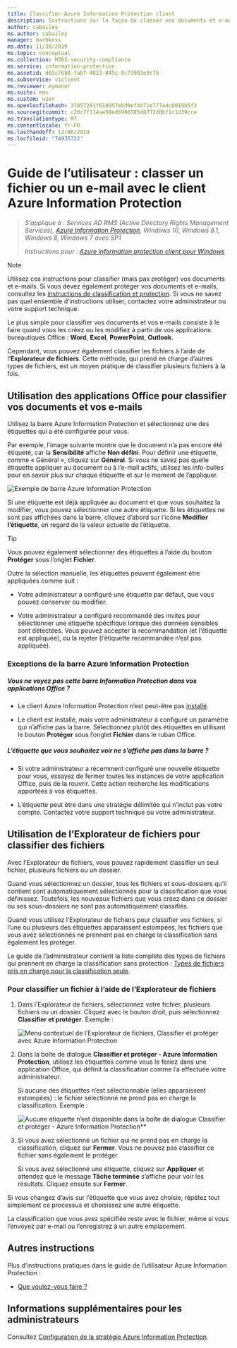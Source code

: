 ```yaml
---
title: Classifier-Azure Information Protection client
description: Instructions sur la façon de classer vos documents et e-mails quand vous utilisez le client Azure Information Protection pour Windows.
author: cabailey
ms.author: cabailey
manager: barbkess
ms.date: 11/30/2019
ms.topic: conceptual
ms.collection: M365-security-compliance
ms.service: information-protection
ms.assetid: d65c7690-fab7-4823-845c-8c73903e9c79
ms.subservice: v1client
ms.reviewer: eymanor
ms.suite: ems
ms.custom: user
ms.openlocfilehash: 37857281f618957ebd9ef4d71e777adc8019b5f3
ms.sourcegitcommit: c20c7f114ae58ed6966785d8772d0bf1c1d39cce
ms.translationtype: MT
ms.contentlocale: fr-FR
ms.lasthandoff: 12/08/2019
ms.locfileid: "74935722"
---
```

# <a name="user-guide-classify-a-file-or-email-with-the-azure-information-protection-client"></a>Guide de l’utilisateur : classer un fichier ou un e-mail avec le client Azure Information Protection

>*S’applique à : Services AD RMS (Active Directory Rights Management Services), [Azure Information Protection](https://azure.microsoft.com/pricing/details/information-protection), Windows 10, Windows 8.1, Windows 8, Windows 7 avec SP1*
>
> *Instructions pour : [Azure information protection client pour Windows](../faqs.md#whats-the-difference-between-the-azure-information-protection-client-and-the-azure-information-protection-unified-labeling-client)*

> [!NOTE]
> Utilisez ces instructions pour classifier (mais pas protéger) vos documents et e-mails. Si vous devez également protéger vos documents et e-mails, consultez les [instructions de classification et protection](client-classify-protect.md). Si vous ne savez pas quel ensemble d’instructions utiliser, contactez votre administrateur ou votre support technique.

Le plus simple pour classifier vos documents et vos e-mails consiste à le faire quand vous les créez ou les modifiez à partir de vos applications bureautiques Office : **Word**, **Excel**, **PowerPoint**, **Outlook**. 

Cependant, vous pouvez également classifier les fichiers à l’aide de l’**Explorateur de fichiers**. Cette méthode, qui prend en charge d’autres types de fichiers, est un moyen pratique de classifier plusieurs fichiers à la fois. 

## <a name="using-office-apps-to-classify-your-documents-and-emails"></a>Utilisation des applications Office pour classifier vos documents et vos e-mails

Utilisez la barre Azure Information Protection et sélectionnez une des étiquettes qui a été configurée pour vous. 

Par exemple, l’image suivante montre que le document n’a pas encore été étiqueté, car la **Sensibilité** affiche **Non défini**. Pour définir une étiquette, comme « Général », cliquez sur **Général**. Si vous ne savez pas quelle étiquette appliquer au document ou à l’e-mail actifs, utilisez les info-bulles pour en savoir plus sur chaque étiquette et sur le moment de l’appliquer. 

![Exemple de barre Azure Information Protection](../media/info-protect-bar-not-set-callout.png)

Si une étiquette est déjà appliquée au document et que vous souhaitez la modifier, vous pouvez sélectionner une autre étiquette. Si les étiquettes ne sont pas affichées dans la barre, cliquez d’abord sur l’icône **Modifier l’étiquette**, en regard de la valeur actuelle de l’étiquette.

> [!TIP]
> Vous pouvez également sélectionner des étiquettes à l’aide du bouton **Protéger** sous l’onglet **Fichier**.

Outre la sélection manuelle, les étiquettes peuvent également être appliquées comme suit :

- Votre administrateur a configuré une étiquette par défaut, que vous pouvez conserver ou modifier.

- Votre administrateur a configuré recommandé des invites pour sélectionner une étiquette spécifique lorsque des données sensibles sont détectées. Vous pouvez accepter la recommandation (et l’étiquette est appliquée), ou la rejeter (l’étiquette recommandée n’est pas appliquée).

### <a name="exceptions-for-the-azure-information-protection-bar"></a>Exceptions de la barre Azure Information Protection 

##### <a name="dont-see-this-information-protection-bar-in-your-office-apps"></a>Vous ne voyez pas cette barre Information Protection dans vos applications Office ?

- Le client Azure Information Protection n’est peut-être pas [installé](install-client-app.md).

- Le client est installé, mais votre administrateur a configuré un paramètre qui n’affiche pas la barre. Sélectionnez plutôt des étiquettes en utilisant le bouton **Protéger** sous l’onglet **Fichier** dans le ruban Office. 

##### <a name="is-the-label-that-you-expect-to-see-not-displayed-on-the-bar"></a>L’étiquette que vous souhaitez voir ne s’affiche pas dans la barre ? 

- Si votre administrateur a récemment configuré une nouvelle étiquette pour vous, essayez de fermer toutes les instances de votre application Office, puis de la rouvrir. Cette action recherche les modifications apportées à vos étiquettes.

- L’étiquette peut être dans une stratégie délimitée qui n’inclut pas votre compte. Contactez votre support technique ou votre administrateur.


## <a name="using-file-explorer-to-classify-files"></a>Utilisation de l’Explorateur de fichiers pour classifier des fichiers

Avec l’Explorateur de fichiers, vous pouvez rapidement classifier un seul fichier, plusieurs fichiers ou un dossier. 

Quand vous sélectionnez un dossier, tous les fichiers et sous-dossiers qu’il contient sont automatiquement sélectionnés pour la classification que vous définissez. Toutefois, les nouveaux fichiers que vous créez dans ce dossier ou ses sous-dossiers ne sont pas automatiquement classifiés.

Quand vous utilisez l’Explorateur de fichiers pour classifier vos fichiers, si l’une ou plusieurs des étiquettes apparaissent estompées, les fichiers que vous avez sélectionnés ne prennent pas en charge la classification sans également les protéger.

Le guide de l’administrateur contient la liste complète des types de fichiers qui prennent en charge la classification sans protection : [Types de fichiers pris en charge pour la classification seule](client-admin-guide-file-types.md#file-types-supported-for-classification-only).

### <a name="to-classify-a-file-by-using-file-explorer"></a>Pour classifier un fichier à l’aide de l’Explorateur de fichiers

1. Dans l’Explorateur de fichiers, sélectionnez votre fichier, plusieurs fichiers ou un dossier. Cliquez avec le bouton droit, puis sélectionnez **Classifier et protéger**. Exemple :
    
    ![Menu contextuel de l’Explorateur de fichiers, Classifier et protéger avec Azure Information Protection](../media/right-click-classify-protect-folder.png)

2. Dans la boîte de dialogue **Classifier et protéger - Azure Information Protection**, utilisez les étiquettes comme vous le feriez dans une application Office, qui définit la classification comme l’a effectuée votre administrateur. 
    
    Si aucune des étiquettes n’est sélectionnable (elles apparaissent estompées) : le fichier sélectionné ne prend pas en charge la classification. Exemple :
    
    ![Aucune étiquette n’est disponible dans la boîte de dialogue Classifier et protéger - Azure Information Protection**](../media/info-protect-dialog-labels-dimmed.png)

3. Si vous avez sélectionné un fichier qui ne prend pas en charge la classification, cliquez sur **Fermer**. Vous ne pouvez pas classifier ce fichier sans également le protéger.
    
    Si vous avez sélectionné une étiquette, cliquez sur **Appliquer** et attendez que le message **Tâche terminée** s’affiche pour voir les résultats. Cliquez ensuite sur **Fermer**.

Si vous changez d’avis sur l’étiquette que vous avez choisie, répétez tout simplement ce processus et choisissez une autre étiquette.

La classification que vous avez spécifiée reste avec le fichier, même si vous l’envoyez par e-mail ou l’enregistrez à un autre emplacement. 
## <a name="other-instructions"></a>Autres instructions
Plus d’instructions pratiques dans le guide de l’utilisateur Azure Information Protection :

- [Que voulez-vous faire ?](client-user-guide.md#what-do-you-want-to-do)

## <a name="additional-information-for-administrators"></a>Informations supplémentaires pour les administrateurs    
Consultez [Configuration de la stratégie Azure Information Protection](../configure-policy.md).

